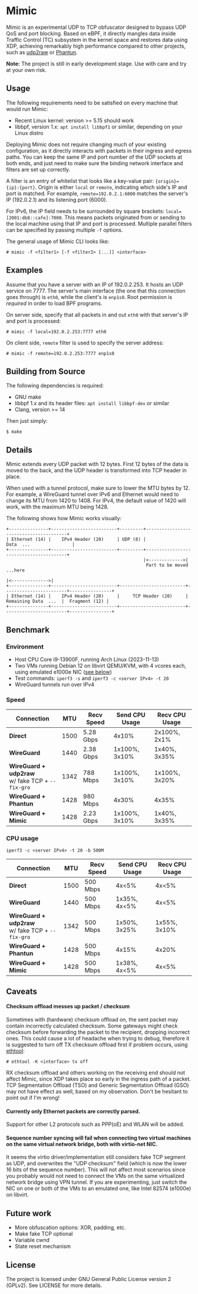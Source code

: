 # Mimic

Mimic is an experimental UDP to TCP obfuscator designed to bypass UDP QoS and port blocking. Based on eBPF, it directly mangles data inside Traffic Control (TC) subsystem in the kernel space and restores data using XDP, achieving remarkably high performance compared to other projects, such as [udp2raw](https://github.com/wangyu-/udp2raw) or [Phantun](https://github.com/dndx/phantun).

**Note:** The project is still in early development stage. Use with care and try at your own risk.

## Usage

The following requirements need to be satisfied on every machine that would run Mimic:

- Recent Linux kernel: version >= 5.15 should work
- libbpf, version 1.x: `apt install libbpf1` or similar, depending on your Linux distro

Deploying Mimic does not require changing much of your existing configuration, as it directly interacts with packets in their ingress and egress paths. You can keep the same IP and port number of the UDP sockets at both ends, and just need to make sure the binding network interface and filters are set up correctly.

A filter is an entry of whitelist that looks like a key-value pair: `{origin}={ip}:{port}`. Origin is either `local` or `remote`, indicating which side's IP and port is matched. For example, `remote=192.0.2.1:6000` matches the server's IP (192.0.2.1) and its listening port (6000).

For IPv6, the IP field needs to be surrounded by square brackets: `local=[2001:db8::cafe]:7000`. This means packets originated from or sending to the local machine using that IP and port is processed. Multiple parallel filters can be specified by passing multiple `-f` options.

The general usage of Mimic CLI looks like:

```console
# mimic -f <filter1> [-f <filter2> [...]] <interface>
```

## Examples

Assume that you have a server with an IP of 192.0.2.253. It hosts an UDP service on 7777. The server's main interface (the one that this connection goes through) is `eth0`, while the client's is `enp1s0`. Root permission is *required* in order to load BPF programs.

On server side, specify that all packets in and out `eth0` with that server's IP and port is processed:

```console
# mimic -f local=192.0.2.253:7777 eth0
```

On client side, `remote` filter is used to specify the server address:

```console
# mimic -f remote=192.0.2.253:7777 enp1s0
```

## Building from Source

The following dependencies is required:

- GNU make
- libbpf 1.x and its header files: `apt install libbpf-dev` or similar
- Clang, version >= 14

Then just simply:

```console
$ make
```

## Details

Mimic extends every UDP packet with 12 bytes. First 12 bytes of the data is moved to the back, and the UDP header is transformed into TCP header in place.

When used with a tunnel protocol, make sure to lower the MTU bytes by 12. For example, a WireGuard tunnel over IPv6 and Ethernet would need to change its MTU from 1420 to 1408. For IPv4, the default value of 1420 will work, with the maximum MTU being 1428.

The following shows how Mimic works visually:

```
+---------------+-------------------------+---------+----------------------------------------+
| Ethernet (14) |    IPv4 Header (20)     | UDP (8) |               Data  ...                |
+---------------+-------------------------+---------+----------------------------------------+
                                                    |<------------->|
                                                     Part to be moved                             ...here
                                                                                             |<-------------->|
+---------------+-------------------------+-------------------------+------------------------+----------------+
| Ethernet (14) |    IPv4 Header (20)     |     TCP Header (20)     |   Remaining Data  ...  |  Fragment (12) |
+---------------+-------------------------+-------------------------+------------------------+----------------+
```

## Benchmark

### Environment

- Host CPU Core i9-13900F, running Arch Linux (2023-11-13)
- Two VMs running Debian 12 on libvirt QEMU/KVM, with 4 vcores each, using emulated e1000e NIC ([see below](#sequence-number-syncing-will-fail-when-connecting-two-virtual-machines-on-the-same-virtual-network-bridge-both-with-virtio-net-nic))
- Test commands: `iperf3 -s` and `iperf3 -c <server IPv4> -t 20`
- WireGuard tunnels run over IPv4

### Speed

| Connection                                           | MTU  | Recv Speed | Send CPU Usage | Recv CPU Usage |
| ---------------------------------------------------- | ---- | ---------- | -------------- | -------------- |
| **Direct**                                           | 1500 | 5.28 Gbps  | 4x10%          | 2x100%, 2x1%   |
| **WireGuard**                                        | 1440 | 2.38 Gbps  | 1x100%, 3x10%  | 1x40%, 3x35%   |
| **WireGuard + udp2raw**<br>w/ fake TCP + `--fix-gro` | 1342 | 788 Mbps   | 1x100%, 3x10%  | 1x100%, 3x20%  |
| **WireGuard + Phantun**                              | 1428 | 980 Mbps   | 4x30%          | 4x35%          |
| **WireGuard + Mimic**                                | 1428 | 2.23 Gbps  | 1x100%, 3x10%  | 1x40%, 3x35%   |

### CPU usage

`iperf3 -c <server IPv4> -t 20 -b 500M`

| Connection                                           | MTU  | Recv Speed | Send CPU Usage | Recv CPU Usage |
| ---------------------------------------------------- | ---- | ---------- | -------------- | -------------- |
| **Direct**                                           | 1500 | 500 Mbps   | 4x<5%          | 4x<5%          |
| **WireGuard**                                        | 1440 | 500 Mbps   | 1x35%, 4x<5%   | 4x<5%          |
| **WireGuard + udp2raw**<br>w/ fake TCP + `--fix-gro` | 1342 | 500 Mbps   | 1x50%, 3x25%   | 1x55%, 3x10%   |
| **WireGuard + Phantun**                              | 1428 | 500 Mbps   | 4x15%          | 4x20%          |
| **WireGuard + Mimic**                                | 1428 | 500 Mbps   | 1x38%, 4x<5%   | 4x<5%          |

## Caveats

#### Checksum offload messes up packet / checksum

Sometimes with (hardware) checksum offload on, the sent packet may contain incorrectly calculated checksum. Some gateways might check checksum before forwarding the packet to the recipient, dropping incorrect ones. This could cause a lot of headache when trying to debug, therefore it is suggested to turn off TX checksum offload first if problem occurs, using [ethtool](https://www.kernel.org/pub/software/network/ethtool/):

```console
# ethtool -K <interface> tx off
```

RX checksum offload and others working on the receiving end should not affect Mimic, since XDP takes place so early in the ingress path of a packet. TCP Segmentation Offload (TSO) and Generic Segmentation Offload (GSO) may not have effect as well, based on my observation. Don't be hesitant to point out if I'm wrong!

#### Currently only Ethernet packets are correctly parsed.

Support for other L2 protocols such as PPP(oE) and WLAN will be added.

#### Sequence number syncing will fail when connecting two virtual machines on the same virtual network bridge, both with virtio-net NIC.

It seems the virtio driver/implementation still considers fake TCP segment as UDP, and overwrites the "UDP checksum" field (which is now the lower 16 bits of the sequence number). This will not affect most scenarios since you probably would not need to connect the VMs on the same virtualized network bridge using VPN tunnel. If you are experimenting, just switch the NIC on one or both of the VMs to an emulated one, like Intel 82574 (e1000e) on libvirt.

## Future work

- More obfuscation options: XOR, padding, etc.
- Make fake TCP optional
- Variable cwnd
- State reset mechanism

## License

The project is licensed under GNU General Public License version 2 (GPLv2). See LICENSE for more details.
